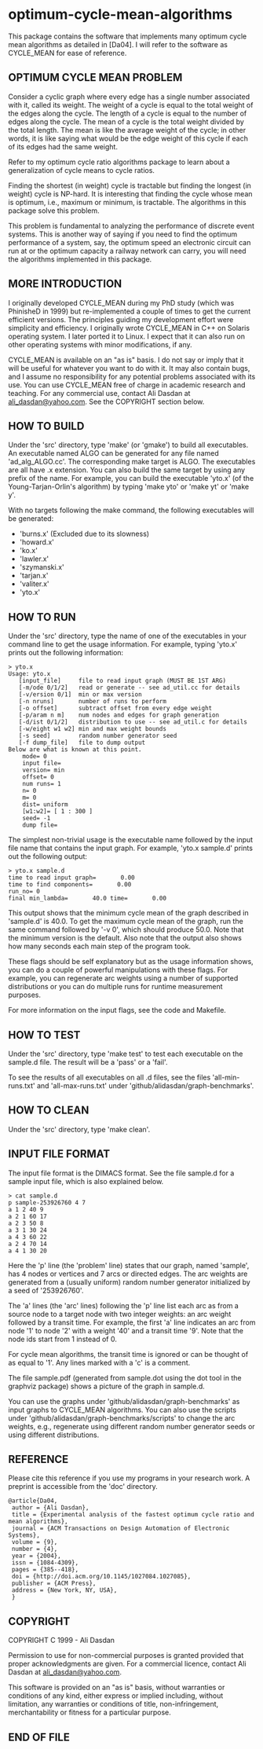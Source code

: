 optimum-cycle-mean-algorithms
==============================

This package contains the software that implements many optimum
cycle mean algorithms as detailed in [Da04]. I will refer to the
software as CYCLE_MEAN for ease of reference.

## OPTIMUM CYCLE MEAN PROBLEM

Consider a cyclic graph where every edge has a single number
associated with it, called its weight. The weight of a cycle is equal
to the total weight of the edges along the cycle. The length of a
cycle is equal to the number of edges along the cycle. The mean of a
cycle is the total weight divided by the total length. The mean is
like the average weight of the cycle; in other words, it is like
saying what would be the edge weight of this cycle if each of its
edges had the same weight.

Refer to my optimum cycle ratio algorithms package to learn about a
generalization of cycle means to cycle ratios.

Finding the shortest (in weight) cycle is tractable but finding the
longest (in weight) cycle is NP-hard. It is interesting that finding
the cycle whose mean is optimum, i.e., maximum or minimum, is
tractable. The algorithms in this package solve this problem.

This problem is fundamental to analyzing the performance of discrete
event systems. This is another way of saying if you need to find the
optimum performance of a system, say, the optimum speed an electronic
circuit can run at or the optimum capacity a railway network can
carry, you will need the algorithms implemented in this package.

## MORE INTRODUCTION

I originally developed CYCLE_MEAN during my PhD study (which was
PhinisheD in 1999) but re-implemented a couple of times to get the
current efficient versions. The principles guiding my development
effort were simplicity and efficiency. I originally wrote CYCLE_MEAN
in C++ on Solaris operating system. I later ported it to Linux. I
expect that it can also run on other operating systems with minor
modifications, if any.

CYCLE_MEAN is available on an "as is" basis. I do not say or imply
that it will be useful for whatever you want to do with it. It may
also contain bugs, and I assume no responsibility for any potential
problems associated with its use. You can use CYCLE_MEAN free of
charge in academic research and teaching. For any commercial use,
contact Ali Dasdan at ali_dasdan@yahoo.com. See the COPYRIGHT section
below.

## HOW TO BUILD

Under the 'src' directory, type 'make' (or 'gmake') to build all
executables. An executable named ALGO can be generated for any file
named 'ad_alg_ALGO.cc'. The corresponding make target is ALGO. The
executables are all have .x extension. You can also build the same
target by using any prefix of the name. For example, you can build the
executable 'yto.x' (of the Young-Tarjan-Orlin's algorithm) by typing
'make yto' or 'make yt' or 'make y'.

With no targets following the make command, the following executables
will be generated:
- 'burns.x'  (Excluded due to its slowness)
- 'howard.x'
- 'ko.x'
- 'lawler.x'
- 'szymanski.x'
- 'tarjan.x'
- 'valiter.x'
- 'yto.x'

## HOW TO RUN

Under the 'src' directory, type the name of one of the executables in
your command line to get the usage information. For example, typing
'yto.x' prints out the following information:

```
> yto.x
Usage: yto.x
   [input_file]     file to read input graph (MUST BE 1ST ARG)
   [-m/ode 0/1/2]   read or generate -- see ad_util.cc for details
   [-v/ersion 0/1]  min or max version
   [-n nruns]       number of runs to perform
   [-o offset]      subtract offset from every edge weight
   [-p/aram n m]    num nodes and edges for graph generation
   [-d/ist 0/1/2]   distribution to use -- see ad_util.c for details
   [-w/eight w1 w2] min and max weight bounds
   [-s seed]        random number generator seed
   [-f dump_file]   file to dump output
Below are what is known at this point.
	mode= 0
	input file= 
	version= min
	offset= 0
	num runs= 1
	n= 0
	m= 0
	dist= uniform
	[w1:w2]= [ 1 : 300 ]
	seed= -1
	dump file= 
```

The simplest non-trivial usage is the executable name followed by the
input file name that contains the input graph. For example, 'yto.x
sample.d' prints out the following output:

```
> yto.x sample.d
time to read input graph=       0.00
time to find components=       0.00
run_no= 0
final min_lambda=       40.0 time=       0.00
```

This output shows that the minimum cycle mean of the graph described
in 'sample.d' is 40.0. To get the maximum cycle mean of the graph,
run the same command followed by '-v 0', which should produce
50.0. Note that the minimum version is the default. Also note that the
output also shows how many seconds each main step of the program took.

These flags should be self explanatory but as the usage information
shows, you can do a couple of powerful manipulations with these
flags. For example, you can regenerate arc weights using a number of
supported distributions or you can do multiple runs for runtime
measurement purposes. 

For more information on the input flags, see the code and Makefile.

## HOW TO TEST

Under the 'src' directory, type 'make test' to test each executable on
the sample.d file. The result will be a 'pass' or a 'fail'.

To see the results of all executables on all .d files, see the files
'all-min-runs.txt' and 'all-max-runs.txt' under
'github/alidasdan/graph-benchmarks'.

## HOW TO CLEAN

Under the 'src' directory, type 'make clean'.

## INPUT FILE FORMAT

The input file format is the DIMACS format. See the file sample.d for
a sample input file, which is also explained below.

```
> cat sample.d
p sample-253926760 4 7
a 1 2 40 9
a 2 1 60 17
a 2 3 50 8
a 3 1 30 24
a 4 3 60 22
a 2 4 70 14
a 4 1 30 20
```

Here the 'p' line (the 'problem' line) states that our graph, named
'sample', has 4 nodes or vertices and 7 arcs or directed edges. The arc
weights are generated from a (usually uniform) random number generator
initialized by a seed of '253926760'.

The 'a' lines (the 'arc' lines) following the 'p' line list each arc
as from a source node to a target node with two integer weights: an
arc weight followed by a transit time. For example, the first 'a' line
indicates an arc from node '1' to node '2' with a weight '40' and a
transit time '9'. Note that the node ids start from 1 instead of 0.

For cycle mean algorithms, the transit time is ignored or can be
thought of as equal to '1'. Any lines marked with a 'c' is a comment.

The file sample.pdf (generated from sample.dot using the dot tool in
the graphviz package) shows a picture of the graph in sample.d.

You can use the graphs under 'github/alidasdan/graph-benchmarks' as
input graphs to CYCLE_MEAN algorithms. You can also use the scripts
under 'github/alidasdan/graph-benchmarks/scripts' to change the arc
weights, e.g., regenerate using different random number generator
seeds or using different distributions. 

## REFERENCE

Please cite this reference if you use my programs in your research
work. A preprint is accessible from the 'doc' directory.

```
@article{Da04,
 author = {Ali Dasdan},
 title = {Experimental analysis of the fastest optimum cycle ratio and mean algorithms},
 journal = {ACM Transactions on Design Automation of Electronic Systems},
 volume = {9},
 number = {4},
 year = {2004},
 issn = {1084-4309},
 pages = {385--418},
 doi = {http://doi.acm.org/10.1145/1027084.1027085},
 publisher = {ACM Press},
 address = {New York, NY, USA},
 }
```

## COPYRIGHT

COPYRIGHT C 1999 - Ali Dasdan

Permission to use for non-commercial purposes is granted provided that
proper acknowledgments are given. For a commercial licence, contact
Ali Dasdan at ali_dasdan@yahoo.com.

This software is provided on an "as is" basis, without warranties or
conditions of any kind, either express or implied including, without
limitation, any warranties or conditions of title, non-infringement,
merchantability or fitness for a particular purpose.

## END OF FILE
